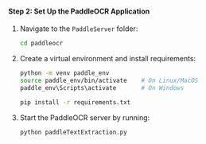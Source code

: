 #### **Step 2: Set Up the PaddleOCR Application**
1. Navigate to the `PaddleServer` folder:
   ```bash
   cd paddleocr
   ```
2. Create a virtual environment and install requirements:
   ```bash
   python -m venv paddle_env
   source paddle_env/bin/activate    # On Linux/MacOS
   paddle_env\Scripts\activate       # On Windows

   pip install -r requirements.txt
   ```
3. Start the PaddleOCR server by running:
   ```bash
   python paddleTextExtraction.py
   ```